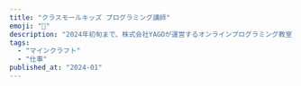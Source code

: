 ```yaml
---
title: "クラスモールキッズ プログラミング講師"
emoji: "💼"
description: "2024年初旬まで、株式会社YAGOが運営するオンラインプログラミング教室「Classmall Kids」にて講師をしていました。ビデオゲーム「マインクラフト」を用いた授業などを展開中。"
tags:
  - "マインクラフト"
  - "仕事"
published_at: "2024-01"
---
```

